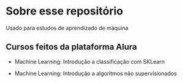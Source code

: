 # Sobre esse repositório

Usado para estudos de aprendizado de máquina

## Cursos feitos da plataforma Alura

- Machine Learning: Introdução a classificação com SKLearn

- Machine Learning: Introdução a algoritmos não supervisionados


